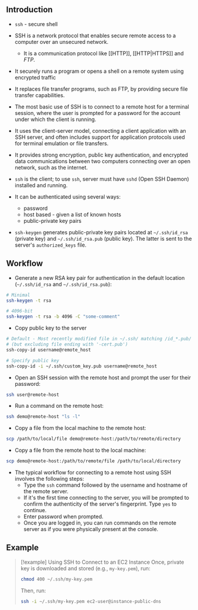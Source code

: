 ## Introduction

- `ssh` - secure shell
- SSH is a network protocol that enables secure remote access to a computer over an unsecured network.
    - It is a communication protocol like [[HTTP]], [[HTTP|HTTPS]] and _FTP_.
- It securely runs a program or opens a shell on a remote system using encrypted traffic
- It replaces file transfer programs, such as FTP, by providing secure file transfer capabilities.
- The most basic use of SSH is to connect to a remote host for a terminal session, where the user is prompted for a password for the account under which the client is running.
- It uses the client-server model, connecting a client application with an SSH server, and often includes support for application protocols used for terminal emulation or file transfers.
- It provides strong encryption, public key authentication, and encrypted data communications between two computers connecting over an open network, such as the internet.

- `ssh` is the client; to use `ssh`, server must have `sshd` (Open SSH Daemon) installed and running.
- It can be authenticated using several ways:
    - password
    - host based - given a list of known hosts
    - public-private key pairs
- `ssh-keygen` generates public-private key pairs located at `~/.ssh/id_rsa` (private key) and `~/.ssh/id_rsa.pub` (public key). The latter is sent to the server's `authorized_keys` file.

## Workflow

- Generate a new RSA key pair for authentication in the default location (`~/.ssh/id_rsa` and `~/.ssh/id_rsa.pub`):

```bash
# Minimal
ssh-keygen -t rsa

# 4096-bit
ssh-keygen -t rsa -b 4096 -C "some-comment"
```

- Copy public key to the server

```bash
# Default - Most recently modified file in ~/.ssh/ matching /id_*.pub/ 
# (but excluding file ending with '-cert.pub')
ssh-copy-id username@remote_host

# Specify public key
ssh-copy-id -i ~/.ssh/custom_key.pub username@remote_host
```

- Open an SSH session with the remote host and prompt the user for their password:

```bash
ssh user@remote-host
```

- Run a command on the remote host:

```bash
ssh demo@remote-host "ls -l"
```

- Copy a file from the local machine to the remote host:

```bash
scp /path/to/local/file demo@remote-host:/path/to/remote/directory
```

- Copy a file from the remote host to the local machine:

```bash
scp demo@remote-host:/path/to/remote/file /path/to/local/directory
```

- The typical workflow for connecting to a remote host using SSH involves the following steps:
    - Type the `ssh` command followed by the username and hostname of the remote server.
    - If it's the first time connecting to the server, you will be prompted to confirm the authenticity of the server's fingerprint. Type `yes` to continue.
    - Enter password when prompted.
    - Once you are logged in, you can run commands on the remote server as if you were physically present at the console.

## Example

> [!example] Using SSH to Connect to an EC2 Instance
> Once, private key is downloaded and stored (e.g., `my-key.pem`), run:
> ```bash
> chmod 400 ~/.ssh/my-key.pem
> ```
> 
> Then, run:
> ```bash
> ssh -i ~/.ssh/my-key.pem ec2-user@instance-public-dns
> ```
